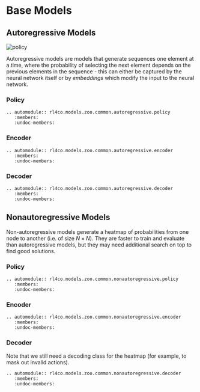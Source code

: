 # Base Models

## Autoregressive Models

<img class="full-img" alt="policy" src="https://user-images.githubusercontent.com/48984123/281976545-ca88f159-d0b3-459e-8fd9-89799be9d1b0.png">

Autoregressive models are models that generate sequences one element at a time, where the probability of selecting the next element depends on the previous elements in the sequence - this can either be captured by the neural network itself or by _embeddings_ which modify the input to the neural network.


### Policy

```{eval-rst}
.. automodule:: rl4co.models.zoo.common.autoregressive.policy
   :members:
   :undoc-members:
```

### Encoder

```{eval-rst}
.. automodule:: rl4co.models.zoo.common.autoregressive.encoder
   :members:
   :undoc-members:
```

### Decoder

```{eval-rst}
.. automodule:: rl4co.models.zoo.common.autoregressive.decoder
   :members:
   :undoc-members:
```

## Nonautoregressive Models

Non-autoregressive models generate a heatmap of probabilities from one node to another (i.e. of size $N \times N$). They are faster to train and evaluate than autoregressive models, but they may need additional search on top to find good solutions.

### Policy

```{eval-rst}
.. automodule:: rl4co.models.zoo.common.nonautoregressive.policy
   :members:
   :undoc-members:
```

### Encoder

```{eval-rst}
.. automodule:: rl4co.models.zoo.common.nonautoregressive.encoder
   :members:
   :undoc-members:
```

### Decoder

Note that we still need a decoding class for the heatmap (for example, to mask out invalid actions).


```{eval-rst}
.. automodule:: rl4co.models.zoo.common.nonautoregressive.decoder
   :members:
   :undoc-members:
```

